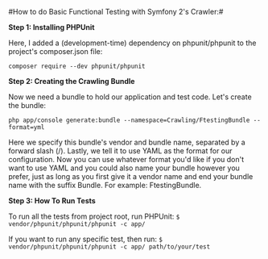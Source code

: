 #How to do Basic Functional Testing with Symfony 2's Crawler:#

**Step 1: Installing PHPUnit**

Here, I added a (development-time) dependency on phpunit/phpunit to the project's composer.json file:

`composer require --dev phpunit/phpunit`

**Step 2: Creating the Crawling Bundle**

Now we need a bundle to hold our application and test code. Let's create the bundle:

`php app/console generate:bundle --namespace=Crawling/FtestingBundle --format=yml`

Here we specify this bundle's vendor and bundle name, separated by a forward slash (/). Lastly, we tell it to use YAML as the format for our configuration. Now you can use whatever format you'd like if you don't want to use YAML and you could also name your bundle however you prefer, just as long as you first give it a vendor name and end your bundle name with the suffix Bundle. For example: FtestingBundle.

**Step 3: How To Run Tests**

To run all the tests from project root, run PHPUnit: 
`$ vendor/phpunit/phpunit/phpunit -c app/`

If you want to run any specific test, then run:
`$ vendor/phpunit/phpunit/phpunit -c app/ path/to/your/test`